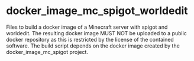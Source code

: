 # docker_image_mc_spigot_worldedit
Files to build a docker image of a Minecraft server with spigot and worldedit. The resulting docker image MUST NOT be uploaded to a public docker repository as this is restricted by the license of the contained software.
The build script depends on the docker image created by the docker_image_mc_spigot project.
